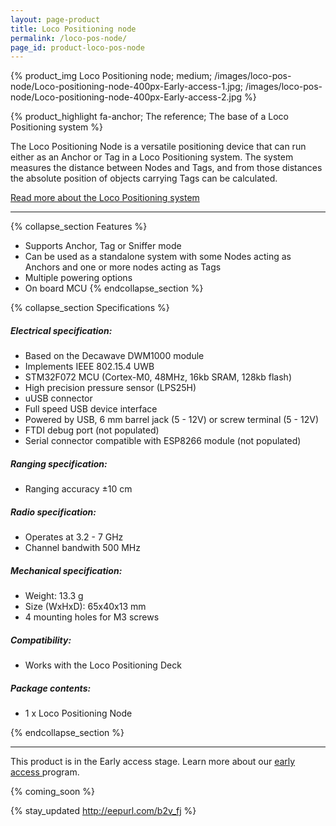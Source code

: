 ```yaml
---
layout: page-product
title: Loco Positioning node
permalink: /loco-pos-node/
page_id: product-loco-pos-node
---
```


{% product_img Loco Positioning node; medium;
/images/loco-pos-node/Loco-positioning-node-400px-Early-access-1.jpg;
/images/loco-pos-node/Loco-positioning-node-400px-Early-access-2.jpg
%}

{% product_highlight
fa-anchor;
The reference;
The base of a Loco Positioning system 
%}

The Loco Positioning Node is a versatile positioning device that can run either
as an Anchor or Tag in a Loco Positioning system. The system measures
the distance between Nodes and Tags, and from those distances the 
absolute position of objects carrying Tags can be calculated.

[Read more about the Loco Positioning system](/loco-pos-system/)



---

{% collapse_section Features %}
* Supports Anchor, Tag or Sniffer mode
* Can be used as a standalone system with some Nodes acting as Anchors and one
or more nodes acting as Tags
* Multiple powering options
* On board MCU
{% endcollapse_section %}

{% collapse_section Specifications %}
##### Electrical specification:

* Based on the Decawave DWM1000 module
* Implements IEEE 802.15.4 UWB
* STM32F072 MCU (Cortex-M0, 48MHz, 16kb SRAM, 128kb flash)
* High precision pressure sensor (LPS25H)
* uUSB connector
* Full speed USB device interface
* Powered by USB, 6 mm barrel jack (5 - 12V) or screw terminal (5 - 12V) 
* FTDI debug port (not populated)
* Serial connector compatible with ESP8266 module (not populated)

##### Ranging specification:

* Ranging accuracy ±10 cm

##### Radio specification:

* Operates at 3.2 - 7 GHz
* Channel bandwith 500 MHz

##### Mechanical specification:

* Weight: 13.3 g
* Size (WxHxD): 65x40x13 mm
* 4 mounting holes for M3 screws

##### Compatibility:

* Works with the Loco Positioning Deck

##### Package contents:

* 1 x Loco Positioning Node

{% endcollapse_section %}

---

<div class="alert alert-success" role="alert">
    <i class="fa fa-info fa-fw"></i>
    This product is in the Early access stage. Learn more about our <a href="/early-access/" class="alert-link">early access </a>program.
</div>

{% coming_soon %}

{% stay_updated http://eepurl.com/b2v_fj %}
